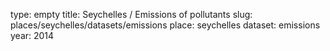 type: empty
title: Seychelles / Emissions of pollutants
slug: places/seychelles/datasets/emissions
place: seychelles
dataset: emissions
year: 2014
